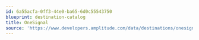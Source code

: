 ```yaml
---
id: 6a55acfa-0ff3-44e0-ba65-6d0c55543750
blueprint: destination-catalog
title: OneSignal
source: 'https://www.developers.amplitude.com/data/destinations/onesignal'
---
```

